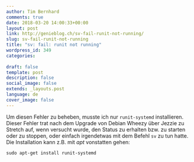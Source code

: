 ```yaml
---
author: Tim Bernhard
comments: true
date: 2018-03-20 14:00:33+00:00
layout: post
link: http://genieblog.ch/sv-fail-runit-not-running/
slug: sv-fail-runit-not-running
title: "sv: fail: runit not running"
wordpress_id: 349
categories:
  
draft: false
template: post
description: false
social_image: false
extends: _layouts.post
language: de
cover_image: false
---
```


Um diesen Fehler zu beheben, musste ich nur `runit-systemd` installieren.
Dieser Fehler trat nach dem Upgrade von Debian Wheezy über Jezzie zu Stretch auf, wenn versucht wurde, den Status zu erhalten bzw.
zu starten oder zu stoppen, oder einfach irgendetwas mit dem Befehl `sv` zu tun hatte.
Die Installation kann z.B.
mit _apt_ vonstatten gehen: 

`sudo apt-get install runit-systemd`
